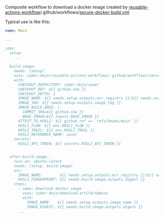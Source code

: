 
Composite workflow to download a docker image created by
[reusable-actions-workflow](https://github.com/cyber-dojo/reusable-actions-workflows)/.github/workflows/[secure-docker-build.yml](https://github.com/cyber-dojo/reusable-actions-workflows/blob/main/.github/workflows/secure-docker-build.yml)

Typical use is like this:

```yml
name: Main

...

jobs:
  setup:
    ...
  
  build-image:
    needs: [setup]    
    uses: cyber-dojo/reusable-actions-workflows/.github/workflows/secure-docker-build.yml@main
    with:
      CHECKOUT_REPOSITORY: cyber-dojo/saver
      CHECKOUT_REF: ${{ github.sha }}
      CHECKOUT_DEPTH: 1
      IMAGE_NAME: ${{ needs.setup.outputs.ecr_registry }}/${{ needs.setup.outputs.service_name }}
      IMAGE_TAG: ${{ needs.setup.outputs.image_tag }}
      IMAGE_BUILD_ARGS: |
        COMMIT_SHA=${{ github.sha }}
        BASE_IMAGE=${{ inputs.BASE_IMAGE }}
      ATTEST_TO_KOSLI: ${{ github.ref == 'refs/heads/main' }}        
      KOSLI_FLOW: ${{ env.KOSLI_FLOW }}
      KOSLI_TRAIL: ${{ env.KOSLI_TRAIL }}
      KOSLI_REFERENCE_NAME: saver
    secrets:
      KOSLI_API_TOKEN: ${{ secrets.KOSLI_API_TOKEN }}


  after-build-image:
    runs-on: ubuntu-latest
    needs: [setup, build-image]
    env:
      IMAGE_NAME:        ${{ needs.setup.outputs.ecr_registry }}/${{ needs.setup.outputs.service_name }}
      KOSLI_FINGERPRINT: ${{ needs.build-image.outputs.digest }}
    steps:
      - name: Download docker image
        uses: cyber-dojo/download-artifact@main
        with:
          IMAGE_NAME:   ${{ needs.setup.outputs.image_name }}
          IMAGE_DIGEST: ${{ needs.build-image.outputs.digest }}
      ...
```
